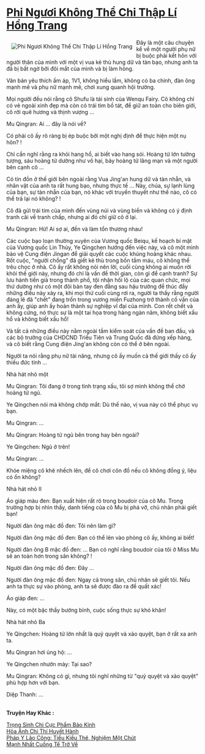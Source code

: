 <a href="https://truyentiki.com/phi-nguoi-khong-the-chi-thap-li-hong-trang.30601/" title="Phi Ngươi Không Thể Chi Thập Lí Hồng Trang"><h1>Phi Ngươi Không Thể Chi Thập Lí Hồng Trang</h1></a><div style="display:table"><img align="right" style="float: left; padding: 10px;" src="https://truyentiki.com/a/img/str/src/30601.jpg" alt="Phi Ngươi Không Thể Chi Thập Lí Hồng Trang">Đây là một câu chuyện kể về một người phụ nữ bị buộc phải kết hôn với người thân của mình với một vị vua kẻ thù hung dữ và tàn bạo, nhưng anh ta đã bị bất ngờ bởi đôi mắt của mình và bị làm hỏng. <p></p> Văn bản yêu thích ấm áp, 1V1, không hiểu lầm, không có ba chính, đàn ông mạnh mẽ và phụ nữ mạnh mẽ, chơi xung quanh hội trường. <p></p> Mọi người đều nói rằng cô Shufu là tái sinh của Wenqu Fairy. Cô không chỉ có vẻ ngoài xinh đẹp mà còn có trái tim bồ tát, để giữ an toàn cho biên giới, cô rời quê hương và thịnh vượng ... <p></p> Mu Qingran: Ai ... đây là nói về? <p></p> Có phải cô ấy rõ ràng bị ép buộc bởi một nghị định để thực hiện một nụ hôn? ! <p></p> Chỉ cần nghĩ rằng ra khỏi hang hổ, ai biết vào hang sói. Hoàng tử lớn tưởng tượng, sáu hoàng tử dường như vô hại, bảy hoàng tử lãng mạn và một người bên cạnh cô ... <p></p> Có tin đồn ở thế giới bên ngoài rằng Vua Jing&#39;an hung dữ và tàn nhẫn, và nhân vật của anh ta rất hung bạo, nhưng thực tế ... Này, chúa, sự lạnh lùng của bạn, sự tàn nhẫn của bạn, nó khác với truyền thuyết như thế nào, cô có thể trả lại nó không? ! <p></p> Cô đã gửi trái tim của mình đến vùng núi và vùng biển và không có ý định tranh cãi về tranh chấp, nhưng ai đó chỉ giữ cô ở lại. <p></p> Mu Qingran: Hừ! Ai sợ ai, đến và làm tổn thương nhau! <p></p> Các cuộc bạo loạn thường xuyên của Vương quốc Beiqu, kế hoạch bí mật của Vương quốc Lin Thủy, Ye Qingchen hướng đến việc này, và cô một mình bảo vệ Cung điện Jingan để giải quyết các cuộc khủng hoảng khác nhau. Rốt cuộc, "người chồng" đã giết kẻ thù trong bồn tắm máu, cô không thể trêu chọc ở nhà. Cô ấy rất không nói nên lời, cuối cùng không ai muốn rời khỏi thế giới này, nhưng đó chỉ là vấn đề thời gian, còn gì để cạnh tranh? Sự lưu hành tiền giả trong thành phố, tội nhận hối lộ của các quan chức, mọi thứ dường như có một đôi bàn tay đen đằng sau hậu trường để thúc đẩy những điều này xảy ra, khi mọi thứ cuối cùng rơi ra, người ta thấy rằng người đáng lẽ đã "chết" đang trốn trong vương miện Fuzhong trở thành cố vấn của anh ấy, giúp anh ấy hoàn thành sự nghiệp vĩ đại của mình. Con rết chết và không cứng, nó thực sự là một tai họa trong hàng ngàn năm, không biết xấu hổ và không biết xấu hổ! <p></p> Và tất cả những điều này nằm ngoài tầm kiểm soát của vấn đề ban đầu, và các bộ trưởng của CHDCND Triều Tiên và Trung Quốc đã đứng xếp hàng, và cô biết rằng Cung điện Jing&#39;an không còn có thể ở bên ngoài. <p></p> Người ta nói rằng phụ nữ tài năng, nhưng cô ấy muốn cả thế giới thấy cô ấy thiếu đức tính ... <p></p> Nhà hát nhỏ một <p></p> Mu Qingran: Tôi đang ở trong tình trạng xấu, tôi sợ mình không thể chờ hoàng tử ngủ. <p></p> Ye Qingchen nói mà không chớp mắt: Dù thế nào, vị vua này có thể phục vụ bạn. <p></p> Mu Qingran: ... <p></p> Mu Qingran: Hoàng tử ngủ bên trong hay bên ngoài? <p></p> Ye Qingchen: Ngủ ở trên! <p></p> Mu Qingran: ... <p></p> Khóe miệng cô khẽ nhếch lên, để cô chơi côn đồ nếu cô không đồng ý, liệu có ổn không? <p></p> Nhà hát nhỏ II <p></p> Áo giáp màu đen: Bạn xuất hiện rất rõ trong boudoir của cô Mu. Trong trường hợp bị nhìn thấy, danh tiếng của cô Mu bị phá vỡ, chủ nhân phải giết bạn! <p></p> Người đàn ông mặc đồ đen: Tôi nên làm gì? <p></p> Người đàn ông mặc đồ đen: Bạn có thể lẻn vào phòng cô ấy, không ai biết! <p></p> Người đàn ông B mặc đồ đen: ... Bạn có nghĩ rằng boudoir của tôi ở Miss Mu sẽ an toàn hơn trong sân không? ! <p></p> Người đàn ông mặc đồ đen: Đây ... <p></p> Người đàn ông mặc đồ đen: Ngay cả trong sân, chủ nhân sẽ giết tôi. Nếu anh ta thực sự vào phòng, anh ta sẽ được đào ra để quất xác! <p></p> Áo giáp đen: ... <p></p> Này, có một bậc thầy bướng bỉnh, cuộc sống thực sự khó khăn! <p></p> Nhà hát nhỏ Ba <p></p> Ye Qingchen: Hoàng tử lớn nhất là quỷ quyệt và xảo quyệt, bạn ở rất xa anh ta. <p></p> Mu Qingran hơi ủng hộ: ... <p></p> Ye Qingchen nhướn mày: Tại sao? <p></p> Mu Qingran: Không có gì, nhưng tôi nghĩ những từ "quỷ quyệt và xảo quyệt" phù hợp hơn với bạn. <p></p> Diệp Thanh: ...</div><p><br><b>Truyện Hay Khác :</b></p><a href="https://truyentiki.com/trong-sinh-chi-cuc-pham-bao-kinh.30600/" alt="Trọng Sinh Chi Cực Phẩm Bảo Kính">Trọng Sinh Chi Cực Phẩm Bảo Kính</a><br/><a href="https://github.com/nownovels/truyenhay/tree/master/truyenhay/30724/README.md" alt="Hỏa Ảnh Chi Thí Huyết Hành">Hỏa Ảnh Chi Thí Huyết Hành</a><br/><a href="https://github.com/nownovels/truyenhay/tree/master/truyenhay/30790/README.md" alt="Pháp Y Lão Công: Tiểu Kiều Thê, Nghiệm Một Chút">Pháp Y Lão Công: Tiểu Kiều Thê, Nghiệm Một Chút</a><br/><a href="https://truyencv2020.blogspot.com/2020/06/manh-nhat-cuong-te-tro-ve.html" alt="Mạnh Nhất Cuồng Tế Trở Về">Mạnh Nhất Cuồng Tế Trở Về</a><br/>